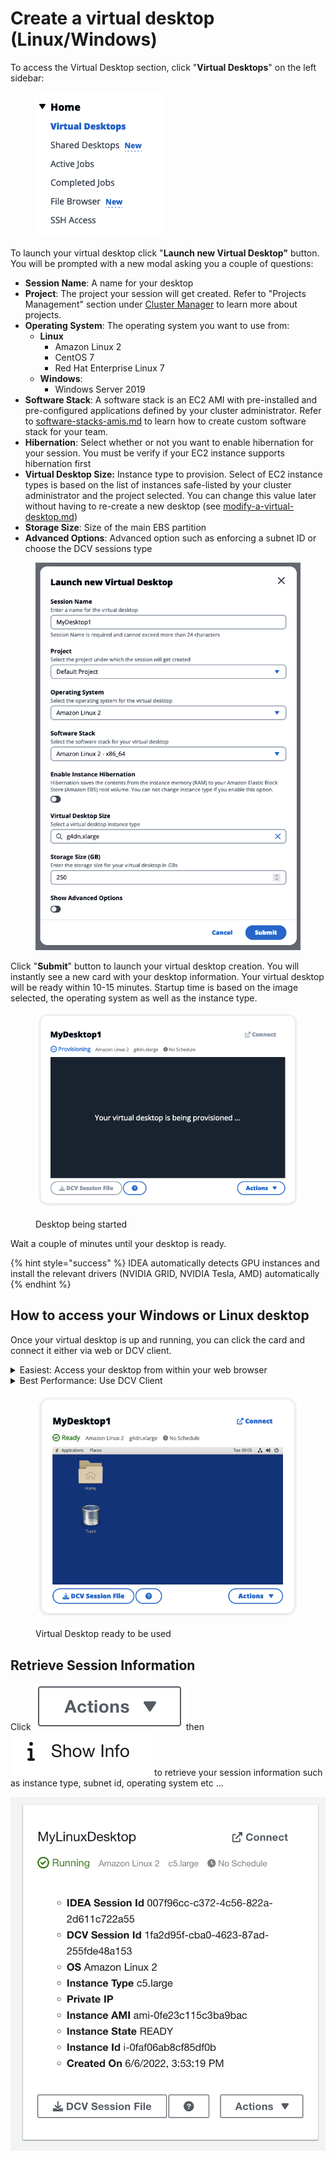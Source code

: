 # Create a virtual desktop (Linux/Windows)

To access the Virtual Desktop section, click "**Virtual Desktops**" on the left sidebar:

<figure><img src="../.gitbook/assets/Screen Shot 2022-10-21 at 9.54.11 PM.png" alt=""><figcaption></figcaption></figure>

To launch your virtual desktop click "**Launch new Virtual Desktop"** button. You will be prompted with a new modal asking you a couple of questions:

* **Session Name**: A name for your desktop
* **Project**: The project your session will get created. Refer to "Projects Management" section under [Cluster Manager](https://app.gitbook.com/o/ewXgnQpSEObr0Vh0WSOj/s/GtBrWw9T1qCJK2QCOTW2/ "mention") to learn more about projects.
* **Operating System**: The operating system you want to use from:
  * **Linux**
    * Amazon Linux 2
    * CentOS 7
    * Red Hat Enterprise Linux 7
  * **Windows**:
    * Windows Server 2019
* **Software Stack**: A software stack is an EC2 AMI with pre-installed and pre-configured applications defined by your cluster administrator. Refer to [software-stacks-amis.md](../vdi-admins/software-stacks-amis.md "mention") to learn how to create custom software stack for your team.
* **Hibernation**: Select whether or not you want to enable hibernation for your session. You must be verify if your EC2 instance supports hibernation first
* **Virtual Desktop Size:** Instance type to provision. Select of EC2 instance types is based on the list of instances safe-listed by your cluster administrator and the project selected. You can change this value later without having to re-create a new desktop (see [modify-a-virtual-desktop.md](modify-a-virtual-desktop.md "mention"))
* **Storage Size**: Size of the main EBS partition
* **Advanced Options**: Advanced option such as enforcing a subnet ID or choose the DCV sessions type

<figure><img src="../.gitbook/assets/Screen Shot 2022-10-25 at 10.52.44 AM.png" alt=""><figcaption></figcaption></figure>

Click "**Submit**" button to launch your virtual desktop creation. You will instantly see a new card with your desktop information. Your virtual desktop will be ready within 10-15 minutes. Startup time is based on the image selected, the operating system as well as the instance type.

<figure><img src="../.gitbook/assets/Screen Shot 2022-10-25 at 10.53.56 AM.png" alt=""><figcaption><p>Desktop being started</p></figcaption></figure>

Wait a couple of minutes until your desktop is ready.

{% hint style="success" %}
IDEA automatically detects GPU instances and install the relevant drivers (NVIDIA GRID, NVIDIA Tesla, AMD) automatically
{% endhint %}

## How to access your Windows or Linux desktop

Once your virtual desktop is up and running, you can click the card and connect it either via web or DCV client.&#x20;

<details>

<summary>Easiest: Access your desktop from within your web browser</summary>

Click "**Connect**" button or click the thumbnail to access your Windows or Linux desktop directly via your browser.

</details>

<details>

<summary>Best Performance: Use DCV Client </summary>

Click "**DCV Session File**" button to download your `.dcv` file. To open this file, you will need to have the DCV Client installed on your system. Click the "**?**" icon to access to the download link and installation instructions.

</details>

<figure><img src="../.gitbook/assets/Screen Shot 2022-10-25 at 1.55.56 PM.png" alt=""><figcaption><p>Virtual Desktop ready to be used</p></figcaption></figure>

## Retrieve Session Information

Click <img src="../.gitbook/assets/image (2).png" alt="" data-size="line">then <img src="../.gitbook/assets/Screen Shot 2022-06-07 at 3.46.07 PM.png" alt="" data-size="line"> to retrieve your session information such as instance type, subnet id, operating system etc ...

![](<../.gitbook/assets/Screen Shot 2022-06-07 at 3.46.51 PM.png>)
